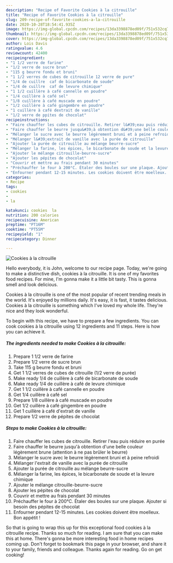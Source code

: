 ```yaml
---
description: "Recipe of Favorite Cookies à la citrouille"
title: "Recipe of Favorite Cookies à la citrouille"
slug: 209-recipe-of-favorite-cookies-a-la-citrouille
date: 2020-10-28T18:54:41.935Z
image: https://img-global.cpcdn.com/recipes/13da3398878ed09f/751x532cq70/cookies-a-la-citrouille-photo-principale-de-la-recette.jpg
thumbnail: https://img-global.cpcdn.com/recipes/13da3398878ed09f/751x532cq70/cookies-a-la-citrouille-photo-principale-de-la-recette.jpg
cover: https://img-global.cpcdn.com/recipes/13da3398878ed09f/751x532cq70/cookies-a-la-citrouille-photo-principale-de-la-recette.jpg
author: Lois Davis
ratingvalue: 4.6
reviewcount: 42400
recipeingredient:
- "1 1/2 verre de farine"
- "1/2 verre de sucre brun"
- "115 g beurre fondu et bruni"
- "1 1/2 verres de cubes de citrouille 12 verre de pure"
- "1/4 de cuillre  caf de bicarbonate de soude"
- "1/4 de cuillre  caf de levure chimique"
- "1 1/2 cuillère à café cannelle en poudre"
- "1/4 cuillère à café sel"
- "1/8 cuillère à café muscade en poudre"
- "1/2 cuillère à café gingembre en poudre"
- "1 cuillère à café dextrait de vanille"
- "1/2 verre de ppites de chocolat"
recipeinstructions:
- "Faire chauffer les cubes de citrouille. Retirer l&#39;eau puis réduire en purée"
- "Faire chauffer le beurre jusqu&#39;à obtention d&#39;une belle couleur légèrement brune (attention à ne pas brûler le beurre)"
- "Mélanger le sucre avec le beurre légèrement bruni et à peine refroidi"
- "Mélanger l&#39;extrait de vanille avec la purée de citrouille"
- "Ajouter la purée de citrouille au mélange beurre-sucre"
- "Mélanger la farine, les épices, le bicarbonate de soude et la levure chimique"
- "Ajouter le mélange citrouille-beurre-sucre"
- "Ajouter les pépites de chocolat"
- "Couvrir et mettre au frais pendant 30 minutes"
- "Préchauffer le four à 200°C. Étaler des boules sur une plaque. Ajouter si besoin des pépites de chocolat"
- "Enfourner pendant 12-15 minutes. Les cookies doivent être moelleux. Bon appétit !"
categories:
- Recipe
tags:
- cookies
- 
- la

katakunci: cookies  la 
nutrition: 200 calories
recipecuisine: American
preptime: "PT16M"
cooktime: "PT55M"
recipeyield: "1"
recipecategory: Dinner

---
```



![Cookies à la citrouille](https://img-global.cpcdn.com/recipes/13da3398878ed09f/751x532cq70/cookies-a-la-citrouille-photo-principale-de-la-recette.jpg)

Hello everybody, it is John, welcome to our recipe page. Today, we're going to make a distinctive dish, cookies à la citrouille. It is one of my favorites food recipes. For mine, I'm gonna make it a little bit tasty. This is gonna smell and look delicious.



Cookies à la citrouille is one of the most popular of recent trending meals in the world. It's enjoyed by millions daily. It's easy, it is fast, it tastes delicious. Cookies à la citrouille is something which I've loved my whole life. They're nice and they look wonderful.


To begin with this recipe, we have to prepare a few ingredients. You can cook cookies à la citrouille using 12 ingredients and 11 steps. Here is how you can achieve it.

<!--inarticleads1-->

##### The ingredients needed to make Cookies à la citrouille:

1. Prepare 1 1/2 verre de farine
1. Prepare 1/2 verre de sucre brun
1. Take 115 g beurre fondu et bruni
1. Get 1 1/2 verres de cubes de citrouille (1/2 verre de purée)
1. Make ready 1/4 de cuillère à café de bicarbonate de soude
1. Make ready 1/4 de cuillère à café de levure chimique
1. Get 1 1/2 cuillère à café cannelle en poudre
1. Get 1/4 cuillère à café sel
1. Prepare 1/8 cuillère à café muscade en poudre
1. Get 1/2 cuillère à café gingembre en poudre
1. Get 1 cuillère à café d&#39;extrait de vanille
1. Prepare 1/2 verre de pépites de chocolat




<!--inarticleads2-->

##### Steps to make Cookies à la citrouille:

1. Faire chauffer les cubes de citrouille. Retirer l&#39;eau puis réduire en purée
1. Faire chauffer le beurre jusqu&#39;à obtention d&#39;une belle couleur légèrement brune (attention à ne pas brûler le beurre)
1. Mélanger le sucre avec le beurre légèrement bruni et à peine refroidi
1. Mélanger l&#39;extrait de vanille avec la purée de citrouille
1. Ajouter la purée de citrouille au mélange beurre-sucre
1. Mélanger la farine, les épices, le bicarbonate de soude et la levure chimique
1. Ajouter le mélange citrouille-beurre-sucre
1. Ajouter les pépites de chocolat
1. Couvrir et mettre au frais pendant 30 minutes
1. Préchauffer le four à 200°C. Étaler des boules sur une plaque. Ajouter si besoin des pépites de chocolat
1. Enfourner pendant 12-15 minutes. Les cookies doivent être moelleux. Bon appétit !




So that is going to wrap this up for this exceptional food cookies à la citrouille recipe. Thanks so much for reading. I am sure that you can make this at home. There's gonna be more interesting food in home recipes coming up. Don't forget to bookmark this page in your browser, and share it to your family, friends and colleague. Thanks again for reading. Go on get cooking!
